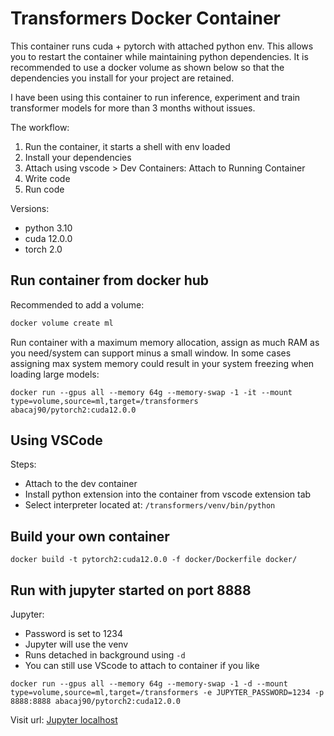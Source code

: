 # Transformers Docker Container

This container runs cuda + pytorch with attached python env. This allows you to restart the container while maintaining python dependencies. It is recommended to use a docker volume as shown below so that the dependencies you install for your project are retained.

I have been using this container to run inference, experiment and train transformer models for more than 3 months without issues.

The workflow:

1. Run the container, it starts a shell with env loaded
2. Install your dependencies
3. Attach using vscode > Dev Containers: Attach to Running Container
4. Write code
5. Run code

Versions:

- python 3.10
- cuda 12.0.0
- torch 2.0

## Run container from docker hub

Recommended to add a volume:

```bash
docker volume create ml
```

Run container with a maximum memory allocation, assign as much RAM as you need/system can support minus a small window. In some cases assigning max system memory could result in your system freezing when loading large models:

```properties
docker run --gpus all --memory 64g --memory-swap -1 -it --mount type=volume,source=ml,target=/transformers abacaj90/pytorch2:cuda12.0.0
```

## Using VSCode

Steps:

- Attach to the dev container
- Install python extension into the container from vscode extension tab
- Select interpreter located at: `/transformers/venv/bin/python`

## Build your own container

```properties
docker build -t pytorch2:cuda12.0.0 -f docker/Dockerfile docker/
```

## Run with jupyter started on port 8888

Jupyter:

- Password is set to 1234
- Jupyter will use the venv
- Runs detached in background using `-d`
- You can still use VScode to attach to container if you like

```properties
docker run --gpus all --memory 64g --memory-swap -1 -d --mount type=volume,source=ml,target=/transformers -e JUPYTER_PASSWORD=1234 -p 8888:8888 abacaj90/pytorch2:cuda12.0.0
```

Visit url:
[Jupyter localhost](http://127.0.0.1:8888/lab)
